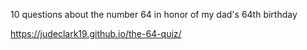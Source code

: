 10 questions about the number 64 in honor of my dad's 64th birthday

https://judeclark19.github.io/the-64-quiz/
